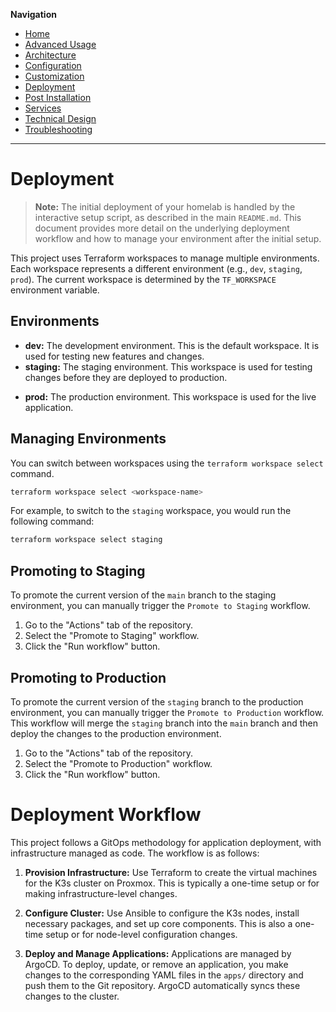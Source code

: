 **Navigation**
* [Home](index.md)
* [Advanced Usage](advanced-usage.md)
* [Architecture](architecture.md)
* [Configuration](configuration.md)
* [Customization](customization.md)
* [Deployment](deployment.md)
* [Post Installation](post-installation.md)
* [Services](services.md)
* [Technical Design](technical-design.md)
* [Troubleshooting](troubleshooting.md)

---

# Deployment

> **Note:** The initial deployment of your homelab is handled by the interactive setup script, as described in the main `README.md`. This document provides more detail on the underlying deployment workflow and how to manage your environment after the initial setup.

This project uses Terraform workspaces to manage multiple environments. Each workspace represents a different environment (e.g., `dev`, `staging`, `prod`). The current workspace is determined by the `TF_WORKSPACE` environment variable.

## Environments

  * **dev:** The development environment. This is the default workspace. It is used for testing new features and changes.
  * **staging:** The staging environment. This workspace is used for testing changes before they are deployed to production.
  - **prod:** The production environment. This workspace is used for the live application.

## Managing Environments

You can switch between workspaces using the `terraform workspace select` command.

```bash
terraform workspace select <workspace-name>
```

For example, to switch to the `staging` workspace, you would run the following command:

```bash
terraform workspace select staging
```

## Promoting to Staging

To promote the current version of the `main` branch to the staging environment, you can manually trigger the `Promote to Staging` workflow.

1.  Go to the "Actions" tab of the repository.
2.  Select the "Promote to Staging" workflow.
3.  Click the "Run workflow" button.

## Promoting to Production

To promote the current version of the `staging` branch to the production environment, you can manually trigger the `Promote to Production` workflow. This workflow will merge the `staging` branch into the `main` branch and then deploy the changes to the production environment.

1.  Go to the "Actions" tab of the repository.
2.  Select the "Promote to Production" workflow.
3.  Click the "Run workflow" button.

# Deployment Workflow

This project follows a GitOps methodology for application deployment, with infrastructure managed as code. The workflow is as follows:

1.  **Provision Infrastructure:** Use Terraform to create the virtual machines for the K3s cluster on Proxmox. This is typically a one-time setup or for making infrastructure-level changes.

2.  **Configure Cluster:** Use Ansible to configure the K3s nodes, install necessary packages, and set up core components. This is also a one-time setup or for node-level configuration changes.

3.  **Deploy and Manage Applications:** Applications are managed by ArgoCD. To deploy, update, or remove an application, you make changes to the corresponding YAML files in the `apps/` directory and push them to the Git repository. ArgoCD automatically syncs these changes to the cluster.
